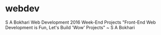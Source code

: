 # webdev
S A Bokhari
Web Development 2016
Week-End Projects
"Front-End Web Development is Fun, 
Let's Build 'Wow' Projects" 
~ S A Bokhari
